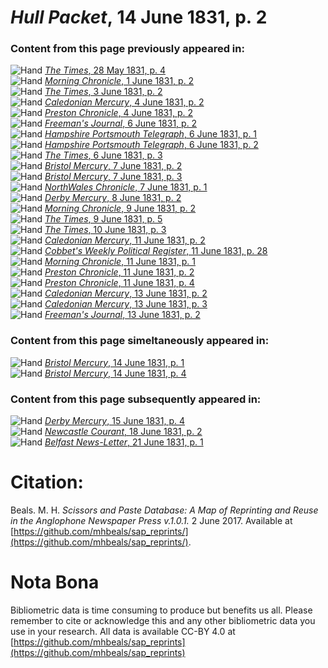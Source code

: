 # *Hull Packet*, 14 June 1831, p. 2  
  
### Content from this page previously appeared in:  
![Hand](http://scissorsandpaste.net/wp-content/uploads/2017/06/smallhandpointer.png) [*The Times*, 28 May 1831, p. 4](https://mhbeals.github.io/sap_html/The-Times/The-Times-28-May-1831-p-4)  
![Hand](http://scissorsandpaste.net/wp-content/uploads/2017/06/smallhandpointer.png) [*Morning Chronicle*, 1 June 1831, p. 2](https://mhbeals.github.io/sap_html/Morning-Chronicle/Morning-Chronicle-1-June-1831-p-2)  
![Hand](http://scissorsandpaste.net/wp-content/uploads/2017/06/smallhandpointer.png) [*The Times*, 3 June 1831, p. 2](https://mhbeals.github.io/sap_html/The-Times/The-Times-3-June-1831-p-2)  
![Hand](http://scissorsandpaste.net/wp-content/uploads/2017/06/smallhandpointer.png) [*Caledonian Mercury*, 4 June 1831, p. 2](https://mhbeals.github.io/sap_html/Caledonian-Mercury/Caledonian-Mercury-4-June-1831-p-2)  
![Hand](http://scissorsandpaste.net/wp-content/uploads/2017/06/smallhandpointer.png) [*Preston Chronicle*, 4 June 1831, p. 2](https://mhbeals.github.io/sap_html/Preston-Chronicle/Preston-Chronicle-4-June-1831-p-2)  
![Hand](http://scissorsandpaste.net/wp-content/uploads/2017/06/smallhandpointer.png) [*Freeman's Journal*, 6 June 1831, p. 2](https://mhbeals.github.io/sap_html/Freeman's-Journal/Freeman's-Journal-6-June-1831-p-2)  
![Hand](http://scissorsandpaste.net/wp-content/uploads/2017/06/smallhandpointer.png) [*Hampshire Portsmouth Telegraph*, 6 June 1831, p. 1](https://mhbeals.github.io/sap_html/Hampshire-Portsmouth-Telegraph/Hampshire-Portsmouth-Telegraph-6-June-1831-p-1)  
![Hand](http://scissorsandpaste.net/wp-content/uploads/2017/06/smallhandpointer.png) [*Hampshire Portsmouth Telegraph*, 6 June 1831, p. 2](https://mhbeals.github.io/sap_html/Hampshire-Portsmouth-Telegraph/Hampshire-Portsmouth-Telegraph-6-June-1831-p-2)  
![Hand](http://scissorsandpaste.net/wp-content/uploads/2017/06/smallhandpointer.png) [*The Times*, 6 June 1831, p. 3](https://mhbeals.github.io/sap_html/The-Times/The-Times-6-June-1831-p-3)  
![Hand](http://scissorsandpaste.net/wp-content/uploads/2017/06/smallhandpointer.png) [*Bristol Mercury*, 7 June 1831, p. 2](https://mhbeals.github.io/sap_html/Bristol-Mercury/Bristol-Mercury-7-June-1831-p-2)  
![Hand](http://scissorsandpaste.net/wp-content/uploads/2017/06/smallhandpointer.png) [*Bristol Mercury*, 7 June 1831, p. 3](https://mhbeals.github.io/sap_html/Bristol-Mercury/Bristol-Mercury-7-June-1831-p-3)  
![Hand](http://scissorsandpaste.net/wp-content/uploads/2017/06/smallhandpointer.png) [*NorthWales Chronicle*, 7 June 1831, p. 1](https://mhbeals.github.io/sap_html/NorthWales-Chronicle/NorthWales-Chronicle-7-June-1831-p-1)  
![Hand](http://scissorsandpaste.net/wp-content/uploads/2017/06/smallhandpointer.png) [*Derby Mercury*, 8 June 1831, p. 2](https://mhbeals.github.io/sap_html/Derby-Mercury/Derby-Mercury-8-June-1831-p-2)  
![Hand](http://scissorsandpaste.net/wp-content/uploads/2017/06/smallhandpointer.png) [*Morning Chronicle*, 9 June 1831, p. 2](https://mhbeals.github.io/sap_html/Morning-Chronicle/Morning-Chronicle-9-June-1831-p-2)  
![Hand](http://scissorsandpaste.net/wp-content/uploads/2017/06/smallhandpointer.png) [*The Times*, 9 June 1831, p. 5](https://mhbeals.github.io/sap_html/The-Times/The-Times-9-June-1831-p-5)  
![Hand](http://scissorsandpaste.net/wp-content/uploads/2017/06/smallhandpointer.png) [*The Times*, 10 June 1831, p. 3](https://mhbeals.github.io/sap_html/The-Times/The-Times-10-June-1831-p-3)  
![Hand](http://scissorsandpaste.net/wp-content/uploads/2017/06/smallhandpointer.png) [*Caledonian Mercury*, 11 June 1831, p. 2](https://mhbeals.github.io/sap_html/Caledonian-Mercury/Caledonian-Mercury-11-June-1831-p-2)  
![Hand](http://scissorsandpaste.net/wp-content/uploads/2017/06/smallhandpointer.png) [*Cobbet's Weekly Political Register*, 11 June 1831, p. 28](https://mhbeals.github.io/sap_html/Cobbet's-Weekly-Political-Register/Cobbet's-Weekly-Political-Register-11-June-1831-p-28)  
![Hand](http://scissorsandpaste.net/wp-content/uploads/2017/06/smallhandpointer.png) [*Morning Chronicle*, 11 June 1831, p. 1](https://mhbeals.github.io/sap_html/Morning-Chronicle/Morning-Chronicle-11-June-1831-p-1)  
![Hand](http://scissorsandpaste.net/wp-content/uploads/2017/06/smallhandpointer.png) [*Preston Chronicle*, 11 June 1831, p. 2](https://mhbeals.github.io/sap_html/Preston-Chronicle/Preston-Chronicle-11-June-1831-p-2)  
![Hand](http://scissorsandpaste.net/wp-content/uploads/2017/06/smallhandpointer.png) [*Preston Chronicle*, 11 June 1831, p. 4](https://mhbeals.github.io/sap_html/Preston-Chronicle/Preston-Chronicle-11-June-1831-p-4)  
![Hand](http://scissorsandpaste.net/wp-content/uploads/2017/06/smallhandpointer.png) [*Caledonian Mercury*, 13 June 1831, p. 2](https://mhbeals.github.io/sap_html/Caledonian-Mercury/Caledonian-Mercury-13-June-1831-p-2)  
![Hand](http://scissorsandpaste.net/wp-content/uploads/2017/06/smallhandpointer.png) [*Caledonian Mercury*, 13 June 1831, p. 3](https://mhbeals.github.io/sap_html/Caledonian-Mercury/Caledonian-Mercury-13-June-1831-p-3)  
![Hand](http://scissorsandpaste.net/wp-content/uploads/2017/06/smallhandpointer.png) [*Freeman's Journal*, 13 June 1831, p. 2](https://mhbeals.github.io/sap_html/Freeman's-Journal/Freeman's-Journal-13-June-1831-p-2)  
  
### Content from this page simeltaneously appeared in:  
![Hand](http://scissorsandpaste.net/wp-content/uploads/2017/06/smallhandpointer.png) [*Bristol Mercury*, 14 June 1831, p. 1](https://mhbeals.github.io/sap_html/Bristol-Mercury/Bristol-Mercury-14-June-1831-p-1)  
![Hand](http://scissorsandpaste.net/wp-content/uploads/2017/06/smallhandpointer.png) [*Bristol Mercury*, 14 June 1831, p. 4](https://mhbeals.github.io/sap_html/Bristol-Mercury/Bristol-Mercury-14-June-1831-p-4)  
  
### Content from this page subsequently appeared in:  
![Hand](http://scissorsandpaste.net/wp-content/uploads/2017/06/smallhandpointer.png) [*Derby Mercury*, 15 June 1831, p. 4](https://mhbeals.github.io/sap_html/Derby-Mercury/Derby-Mercury-15-June-1831-p-4)  
![Hand](http://scissorsandpaste.net/wp-content/uploads/2017/06/smallhandpointer.png) [*Newcastle Courant*, 18 June 1831, p. 2](https://mhbeals.github.io/sap_html/Newcastle-Courant/Newcastle-Courant-18-June-1831-p-2)  
![Hand](http://scissorsandpaste.net/wp-content/uploads/2017/06/smallhandpointer.png) [*Belfast News-Letter*, 21 June 1831, p. 1](https://mhbeals.github.io/sap_html/Belfast-News-Letter/Belfast-News-Letter-21-June-1831-p-1)  


# Citation: 

Beals. M. H. *Scissors and Paste Database: A Map of Reprinting and Reuse in the Anglophone Newspaper Press v.1.0.1.* 2 June 2017. Available at [https://github.com/mhbeals/sap_reprints/](https://github.com/mhbeals/sap_reprints/). 

# Nota Bona

Bibliometric data is time consuming to produce but benefits us all. Please remember to cite or acknowledge this and any other bibliometric data you use in your research. All data is available CC-BY 4.0 at [https://github.com/mhbeals/sap_reprints](https://github.com/mhbeals/sap_reprints)